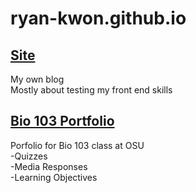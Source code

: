 # ryan-kwon.github.io
## [Site](https://ryan-kwon.github.io/)
My own blog <br />
Mostly about testing my front end skills

## [Bio 103 Portfolio](https://ryan-kwon.github.io/bio_outcomes.html)
Porfolio for Bio 103 class at OSU<br />
-Quizzes<br />
-Media Responses<br />
-Learning Objectives
